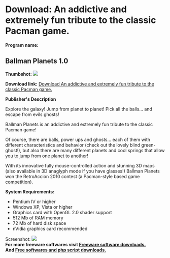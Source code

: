 # Download: An addictive and extremely fun tribute to the classic Pacman game.

**Program name:**

## Ballman Planets 1.0

  
**Thumbshot:** ![](http://www.freewarefiles.com/screenshot/ballmanplnts_md.jpg)   
  
**Download link:** [Download An addictive and extremely fun tribute to the classic Pacman game.](http://freesoftwares.boysofts.com/Ballman-Planets_program_63203.html)  
  


**Publisher's Description**  
  


Explore the galaxy! Jump from planet to planet! Pick all the balls... and escape from evils ghosts! 

Ballman Planets is an addictive and extremely fun tribute to the classic Pacman game!

Of course, there are balls, power ups and ghosts... each of them with different characteristics and behavior (check out the lovely blind green-ghost!), but also there are many different planets and cool springs that allow you to jump from one planet to another!

With its innovative fully mouse-controlled action and stunning 3D maps (also available in 3D anaglyph mode if you have glasses!) Ballman Planets won the RetroAccion 2010 contest (a Pacman-style based game competition).

**System Requirements:**

  * Pentium IV or higher 
  * Windows XP, Vista or higher 
  * Graphics card with OpenGL 2.0 shader support 
  * 512 Mb of RAM memory 
  * 72 Mb of hard disk space 
  * nVidia graphics card recommended 

  
  
Screenshot: ![](http://www.freewarefiles.com/screenshot/ballmanplnts.jpg)   
**For more freeware softwares visit [Freeware software downloads.](http://freesoftwares.boysofts.com/)**   
**And [Free softwares and php script downloads.](http://www.boysofts.com/)**
